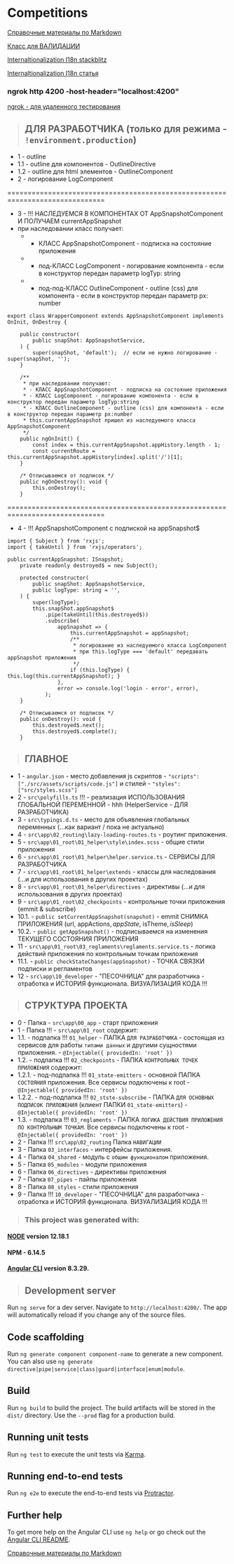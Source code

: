 # Competitions
[Справочные материалы по Markdown](https://learn.microsoft.com/ru-ru/contribute/markdown-reference)

[Класс для ВАЛИДАЦИИ](https://github.com/typestack/class-validator#installation)

[Internaltionalization I18n stackblitz](https://stackblitz.com/edit/angular-internaltionalization-i18n-cpzeaf?file=src%2Fapp%2Fhello.component.ts,src%2Fapp%2Fapp.component.ts)

[Internaltionalization I18n статья](https://progtask.ru/angular-i18n-ngx-translate/)

### ngrok http 4200 -host-header="localhost:4200"
[ngrok - для удаленного тестирования](https://ngrok.com)

> ## ДЛЯ РАЗРАБОТЧИКА (только для режима - `!environment.production`)
* 1 - outline 
* 1.1 - outline для компонентов - OutlineDirective
* 1.2 - outline для html элементов - OutlineComponent
* 2 - логирование LogComponent

==============================================================================
* 3 - !!! НАСЛЕДУЕМСЯ В КОМПОНЕНТАХ ОТ AppSnapshotComponent И ПОЛУЧАЕМ currentAppSnapshot
* при наследовании класс получает:
    * - КЛАСС AppSnapshotComponent - подписка на состояние приложения
    * - под-КЛАСС LogComponent - логирование компонента - если в конструктор передан параметр logTyp: string
    * - под-под-КЛАСС OutlineComponent - outline (css) для компонента - если в конструктор передан параметр px: number
```
export class WrapperComponent extends AppSnapshotComponent implements OnInit, OnDestroy {

    public constructor(
        public snapShot: AppSnapshotService,
    ) {
        super(snapShot, 'default');  // если не нужно логирование - super(snapShot, '');
    }

    /**
     * при наследовании получают:
     * - КЛАСС AppSnapshotComponent - подписка на состояние приложения
     * - КЛАСС LogComponent - логирование компонента - если в конструктор передан параметр logTyp:string
     * - КЛАСС OutlineComponent - outline (css) для компонента - если в конструктор передан параметр px:number
     * this.currentAppSnapshot пришел из наследуемого класса AppSnapshotComponent
     */
    public ngOnInit() {
        const index = this.currentAppSnapshot.appHistory.length - 1;
        const currentRoute = this.currentAppSnapshot.appHistory[index].split('/')[1];
    }

    /* Отписываемся от подписок */
    public ngOnDestroy(): void {
        this.onDestroy();
    }
```
==============================================================================
* 4 - !!! AppSnapshotComponent с подпиской на appSnapshot$
```
import { Subject } from 'rxjs';
import { takeUntil } from 'rxjs/operators';

public currentAppSnapshot: ISnapshot;
    private readonly destroyed$ = new Subject();

    protected constructor(
        public snapShot: AppSnapshotService,
        public logType: string = '',
    ) {
        super(logType);
        this.snapShot.appSnapshot$
            .pipe(takeUntil(this.destroyed$))
            .subscribe(
                appSnapshot => {
                    this.currentAppSnapshot = appSnapshot;
                    /**
                     * логирование из наследуемого класса LogComponent
                     * при this.logType === 'default' передавать appSnapshot приложения
                     */
                    if (this.logType) { this.log(this.currentAppSnapshot); }
                },
                error => console.log('login - error', error),
            );
    }

    /* Отписываемся от подписок */
    public onDestroy(): void {
        this.destroyed$.next();
        this.destroyed$.complete();
    }
```

> ## ГЛАВНОЕ
* 1 - `angular.json` - место добавления js скриптов - `"scripts": ["./src/assets/scripts/code.js"]` и стилей - `"styles": ["src/styles.scss"]`
* 2 - `src\polyfills.ts` !!! - реализация ИСПОЛЬЗОВАНИЯ ГЛОБАЛЬНОЙ ПЕРЕМЕННОЙ - hhh (HelperService - ДЛЯ РАЗРАБОТЧИКА)
* 3 - `src\typings.d.ts` - место для объявления глобальных переменных (...как вариант / пока не актуально)
* 4 - `src\app\02_routing\lazy-loading-routes.ts` - роутинг приложения.
* 5 - `src\app\01_root\01_helper\style\index.scss` - общие стили приложения
* 6 - `src\app\01_root\01_helper\helper.service.ts` - СЕРВИСЫ ДЛЯ РАЗРАБОТЧИКА
* 7 - `src\app\01_root\01_helper\extends` - классы для наследования (...и для использования в других проектах)
* 8 - `src\app\01_root\01_helper\directives` - директивы (...и для использования в других проектах)
* 9 - `src\app\01_root\02_checkpoints` - контрольные точки приложения (emmit & subscribe)
* 10.1. - `public setCurrentAppSnapshot(snapshot)` - emmit СНИМКА ПРИЛОЖЕНИЯ (url, appActions$, appState$, isTheme$, isSleep$)
* 10.2. - `public getAppSnapshot()` - подписываемся на изменения ТЕКУЩЕГО СОСТОЯНИЯ ПРИЛОЖЕНИЯ
* 11 - `src\app\01_root\03_reglaments\reglaments.service.ts` - логика действий приложения по контрольным точкам приложения 
* 11.1. - `public checkStateChanges(appSnapshot)` - ТОЧКА СВЯЗКИ подписки и регламентов
* 12 - `src\app\10_developer` - "ПЕСОЧНИЦА" для разработчика - отработка и ИСТОРИЯ функционала. ВИЗУАЛИЗАЦИЯ КОДА !!!

> ## СТРУКТУРА ПРОЕКТА
* 0 - Папка - `src\app\00_app` - старт приложения
* 1 - Папка !!! - `src\app\01_root` содержит:
* 1.1. - подпапка !!! `01_helper` - ПАПКА `ДЛЯ РАЗРАБОТЧИКА` - состоящая из сервисов для работы `типами данных` и другими сущностями приложения. - `@Injectable({ providedIn: 'root' })`
* 1.2. - подпапка !!! `02_checkpoints` - ПАПКА `КОНТРОЛЬНЫХ ТОЧЕК ПРИЛОЖЕНИЯ` содержит:
* 1.2.1. - под-подпапка !!! `01_state-emitters` - основной ПАПКА `СОСТОЯНИЯ` приложения. Все сервисы подключены к root - `@Injectable({ providedIn: 'root' })`
* 1.2.2. - под-подпапка !!! `02_stste-subscribe` - ПАПКА `ДЛЯ ОСНОВНЫХ ПОДПИСОК ПРИЛОЖЕНИЯ` (клиент ПАПКИ `01_state-emitters`) - `@Injectable({ providedIn: 'root' })`
* 1.3. - подпапка !!! `03_reglaments` - ПАПКА `ЛОГИКА ДЕЙСТВИЯ ПРИЛОЖЕНИЯ ПО КОНТРОЛЬНЫМ ТОЧКАМ`. Все сервисы подключены к root - `@Injectable({ providedIn: 'root' })`
* 2 - Папка !!! `src\app\02_routing` Папка `НАВИГАЦИИ`
* 3 - Папка `03_interfaces` - интерфейсы приложения.
* 4 - Папка `04_shared` - модуль с `общим функционалом` приложения.
* 5 - Папка `05_modules` - модули приложения
* 6 - Папка `06_directives` - директивы приложения
* 7 - Папка `07_pipes` - пайпы приложения
* 8 - Папка `08_styles` - стили приложения
* 9 - Папка !!! `10_developer` - "ПЕСОЧНИЦА" для разработчика - отработка и ИСТОРИЯ функционала. ВИЗУАЛИЗАЦИЯ КОДА !!!

> ### This project was generated with:
#### [NODE](https://nodejs.org/fr/blog/release/v12.18.1/) version 12.18.1
#### NPM - 6.14.5
#### [Angular CLI](https://github.com/angular/angular-cli) version 8.3.29.

> ## Development server

Run `ng serve` for a dev server. Navigate to `http://localhost:4200/`. The app will automatically reload if you change any of the source files.

## Code scaffolding

Run `ng generate component component-name` to generate a new component. You can also use `ng generate directive|pipe|service|class|guard|interface|enum|module`.

## Build

Run `ng build` to build the project. The build artifacts will be stored in the `dist/` directory. Use the `--prod` flag for a production build.

## Running unit tests

Run `ng test` to execute the unit tests via [Karma](https://karma-runner.github.io).

## Running end-to-end tests

Run `ng e2e` to execute the end-to-end tests via [Protractor](http://www.protractortest.org/).

## Further help

To get more help on the Angular CLI use `ng help` or go check out the [Angular CLI README](https://github.com/angular/angular-cli/blob/master/README.md).

[Справочные материалы по Markdown](https://learn.microsoft.com/ru-ru/contribute/markdown-reference)

